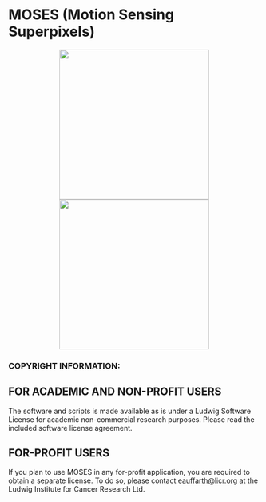 # MOSES (Motion Sensing Superpixels)

<p align="center">
  <img src="https://github.com/fyz11/MOSES/blob/master/mesh_frame20_green.png" width="300" hspace="20"/>
  <img src="https://github.com/fyz11/MOSES/blob/master/mesh_frame20_red.png" width="300"/>
</p>

### COPYRIGHT INFORMATION:

**FOR ACADEMIC AND NON-PROFIT USERS**
---
The software and scripts is made available as is under a Ludwig Software License for academic non-commercial research purposes. Please read the included software license agreement.

**FOR-PROFIT USERS**
---
If you plan to use MOSES in any for-profit application, you are required to obtain a separate  license. To do so, please contact eauffarth@licr.org at the Ludwig Institute for  Cancer Research Ltd.
